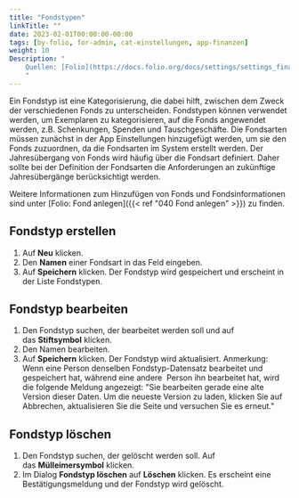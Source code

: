 ```yaml
---
title: "Fondstypen"
linkTitle: ""
date: 2023-02-01T00:00:00-00:00
tags: [by-folio, for-admin, cat-einstellungen, app-finanzen]
weight: 10
Description: "
    Quellen: [Folio](https://docs.folio.org/docs/settings/settings_finance/settings_finance/#settings--finance--fund-types) <!-- & [GBV](https://info.gebev.de/display/FOLIOGBVEXTERN/Einstellungen+(Finanzen):+Fondstypen) -->
    "
---
```


Ein Fondstyp ist eine Kategorisierung, die dabei hilft, zwischen dem Zweck der verschiedenen Fonds zu unterscheiden. Fondstypen können verwendet werden, um Exemplaren zu kategorisieren, auf die Fonds angewendet werden, z.B. Schenkungen, Spenden und Tauschgeschäfte. Die Fondsarten müssen zunächst in der App Einstellungen hinzugefügt werden, um sie den Fonds zuzuordnen, da die Fondsarten im System erstellt werden. Der Jahresübergang von Fonds wird häufig über die Fondsart definiert. Daher sollte bei der Definition der Fondsarten die Anforderungen an zukünftige Jahresübergänge berücksichtigt werden.

Weitere Informationen zum Hinzufügen von Fonds und Fondsinformationen sind unter [Folio: Fond anlegen]({{< ref "040 Fond anlegen" >}}) zu finden.

## Fondstyp erstellen

1.  Auf **Neu** klicken.
2.  Den **Namen** einer Fondsart in das Feld eingeben.
3.  Auf **Speichern** klicken. Der Fondstyp wird gespeichert und erscheint in der Liste Fondstypen.

## Fondstyp bearbeiten

1.  Den Fondstyp suchen, der bearbeitet werden soll und auf das **Stiftsymbol** klicken.
2.  Den Namen bearbeiten.
3.  Auf **Speichern** klicken. Der Fondstyp wird aktualisiert. Anmerkung: Wenn eine Person denselben Fondstyp-Datensatz bearbeitet und gespeichert hat, während eine andere  Person ihn bearbeitet hat, wird die folgende Meldung angezeigt: "Sie bearbeiten gerade eine alte Version dieser Daten. Um die neueste Version zu laden, klicken Sie auf Abbrechen, aktualisieren Sie die Seite und versuchen Sie es erneut."

## Fondstyp löschen

1.  Den Fondstyp suchen, der gelöscht werden soll. Auf das **Mülleimersymbol** klicken.
2.  Im Dialog **Fondstyp löschen** auf **Löschen** klicken. Es erscheint eine Bestätigungsmeldung und der Fondstyp wird gelöscht.
